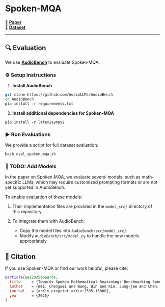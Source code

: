 # Spoken‑MQA

📄 [**Paper**](https://arxiv.org/abs/2505.15000)  
🤗 [**Dataset**](https://huggingface.co/datasets/amao0o0/spoken-mqa)

---

## 🔍 Evaluation

We use [**AudioBench**](https://github.com/AudioLLMs/AudioBench) to evaluate Spoken‑MQA.

### ⚙️ Setup Instructions

1. **Install AudioBench**
```bash
git clone https://github.com/AudioLLMs/AudioBench
cd AudioBench
pip install -r requirements.txt
```

2. **Install additional dependencies for Spoken-MQA**

```
pip install -r latex2sympy2
```

### ▶️ Run Evaluations
We provide a script for full dataset evaluation:

```
bash eval_spoken_mqa.sh
```

### 🧩 TODO: Add Models

In the paper on Spoken‑MQA, we evaluate several models, such as math-specific LLMs, which may require customized prompting formats or are not yet supported in AudioBench.

To enable evaluation of these models:

1. Their implementation files are provided in the `model_src/` directory of this repository.

2. To integrate them with AudioBench:
   - Copy the model files into `AudioBench/src/model_src/`.
   - Modify `AudioBench/src/model.py` to handle the new models appropriately
  
## 📖 Citation

If you use Spoken-MQA or find our work helpful, please cite:

```bibtex
@article{wei2025towards,
  title     = {Towards Spoken Mathematical Reasoning: Benchmarking Speech-based Models over Multi-faceted Math Problems},
  author    = {Wei, Chengwei and Wang, Bin and Kim, Jung-jae and Chen, Nancy F},
  journal   = {arXiv preprint arXiv:2505.15000},
  year      = {2025}
}
